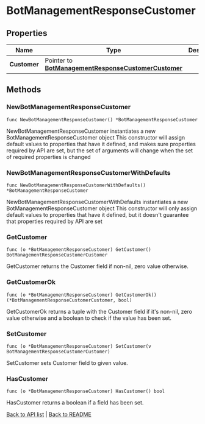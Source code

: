 # BotManagementResponseCustomer

## Properties

Name | Type | Description | Notes
------------ | ------------- | ------------- | -------------
**Customer** | Pointer to [**BotManagementResponseCustomerCustomer**](BotManagementResponseCustomerCustomer.md) |  | [optional] 

## Methods

### NewBotManagementResponseCustomer

`func NewBotManagementResponseCustomer() *BotManagementResponseCustomer`

NewBotManagementResponseCustomer instantiates a new BotManagementResponseCustomer object
This constructor will assign default values to properties that have it defined,
and makes sure properties required by API are set, but the set of arguments
will change when the set of required properties is changed

### NewBotManagementResponseCustomerWithDefaults

`func NewBotManagementResponseCustomerWithDefaults() *BotManagementResponseCustomer`

NewBotManagementResponseCustomerWithDefaults instantiates a new BotManagementResponseCustomer object
This constructor will only assign default values to properties that have it defined,
but it doesn't guarantee that properties required by API are set

### GetCustomer

`func (o *BotManagementResponseCustomer) GetCustomer() BotManagementResponseCustomerCustomer`

GetCustomer returns the Customer field if non-nil, zero value otherwise.

### GetCustomerOk

`func (o *BotManagementResponseCustomer) GetCustomerOk() (*BotManagementResponseCustomerCustomer, bool)`

GetCustomerOk returns a tuple with the Customer field if it's non-nil, zero value otherwise
and a boolean to check if the value has been set.

### SetCustomer

`func (o *BotManagementResponseCustomer) SetCustomer(v BotManagementResponseCustomerCustomer)`

SetCustomer sets Customer field to given value.

### HasCustomer

`func (o *BotManagementResponseCustomer) HasCustomer() bool`

HasCustomer returns a boolean if a field has been set.


[Back to API list](../README.md#documentation-for-api-endpoints) | [Back to README](../README.md)


